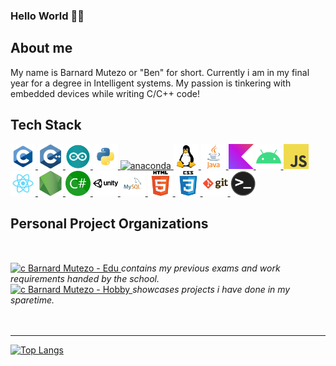 ### Hello World 👋🏾

<h2>About me</h2>

My name is Barnard Mutezo or "Ben" for short.
Currently i am in my final year for a degree in Intelligent systems. My passion is tinkering with embedded devices while writing C/C++ code! 

<h2>Tech Stack</h2>

<div style="display: inline">
    <a href=https://en.wikipedia.org/wiki/C_(programming_language)" target="_blank">
        <img src="https://raw.githubusercontent.com/github/explore/f3e22f0dca2be955676bc70d6214b95b13354ee8/topics/c/c.png"
            alt="c" width="40" height="40" />
    </a>
    <a href="https://en.wikipedia.org/wiki/C%2B%2B" target="_blank">
        <img src="https://raw.githubusercontent.com/github/explore/f3e22f0dca2be955676bc70d6214b95b13354ee8/topics/cpp/cpp.png"
            alt="cpp" width="40" height="40" />
    </a>
    <a href="https://www.arduino.cc/" target="_blank">
        <img src="https://raw.githubusercontent.com/github/explore/f3e22f0dca2be955676bc70d6214b95b13354ee8/topics/arduino/arduino.png"
            alt="arduino" width="40" height="40" />
    </a>
    <a href="https://www.python.org/" target="_blank">
        <img src="https://raw.githubusercontent.com/github/explore/f3e22f0dca2be955676bc70d6214b95b13354ee8/topics/python/python.png"
            alt="python" width="40" height="40" />
    </a>
    <a href="https://www.anaconda.com/products/distribution" target="_blank">
        <img src="https://gemgis.readthedocs.io/en/latest/_images/Anaconda_Logo.png"
            alt="anaconda" width="60" height="40" />
    </a>
    <a href="https://www.linux.org/" target="_blank">
        <img src="https://raw.githubusercontent.com/github/explore/f3e22f0dca2be955676bc70d6214b95b13354ee8/topics/linux/linux.png"
            alt="linux" width="40" height="40" />
    </a>  
                                          
   <a href="https://www.oracle.com/java/technologies/" target="_blank">
        <img src="https://raw.githubusercontent.com/github/explore/f3e22f0dca2be955676bc70d6214b95b13354ee8/topics/java/java.png"
            alt="java" width="40" height="40" />
    </a>
   <a href="https://kotlinlang.org/" target="_blank">
        <img src="https://raw.githubusercontent.com/github/explore/f3e22f0dca2be955676bc70d6214b95b13354ee8/topics/kotlin/kotlin.png"
            alt="kotlin" width="40" height="40" />
    </a>
   <a href="https://developer.android.com/" target="_blank">
        <img src="https://raw.githubusercontent.com/github/explore/f3e22f0dca2be955676bc70d6214b95b13354ee8/topics/android/android.png"
            alt="android" width="40" height="40" />
    </a>
                                          
   <a href="https://www.javascript.com/" target="_blank">
        <img src="https://raw.githubusercontent.com/github/explore/f3e22f0dca2be955676bc70d6214b95b13354ee8/topics/javascript/javascript.png"
            alt="javascript" width="40" height="40" />
    </a>
                                          
   <a href="https://reactjs.org/" target="_blank">
        <img src="https://raw.githubusercontent.com/github/explore/f3e22f0dca2be955676bc70d6214b95b13354ee8/topics/react/react.png"
            alt="react" width="40" height="40" />
    </a>
    <a href="https://nodejs.org/en/" target="_blank">
        <img src="https://raw.githubusercontent.com/github/explore/80688e429a7d4ef2fca1e82350fe8e3517d3494d/topics/nodejs/nodejs.png"
            alt="nodejs" width="40" height="40" />
    </a>         
    
   <a href="https://docs.microsoft.com/en-us/dotnet/csharp/" target="_blank">
        <img src="https://raw.githubusercontent.com/github/explore/f3e22f0dca2be955676bc70d6214b95b13354ee8/topics/csharp/csharp.png"
            alt="csharp" width="40" height="40" />
    </a>                                      
    <a href="https://unity.com/" target="_blank">
        <img src="https://raw.githubusercontent.com/github/explore/f3e22f0dca2be955676bc70d6214b95b13354ee8/topics/unity/unity.png"
            alt="unity" width="40" height="40" />
    </a>       
    <a href="https://www.mysql.com/" target="_blank">
        <img src="https://raw.githubusercontent.com/github/explore/f3e22f0dca2be955676bc70d6214b95b13354ee8/topics/mysql/mysql.png"
            alt="mysql" width="40" height="40" />
    </a>
    <a href="https://en.wikipedia.org/wiki/HTML" target="_blank">
        <img src="https://raw.githubusercontent.com/github/explore/f3e22f0dca2be955676bc70d6214b95b13354ee8/topics/html/html.png"
            alt="html" width="40" height="40" />
    </a> 
    <a href="https://en.wikipedia.org/wiki/CSS" target="_blank">
        <img src="https://raw.githubusercontent.com/github/explore/f3e22f0dca2be955676bc70d6214b95b13354ee8/topics/css/css.png"
            alt="css" width="40" height="40" />
    </a>       
    <a href="https://git-scm.com/" target="_blank">
        <img src="https://raw.githubusercontent.com/github/explore/f3e22f0dca2be955676bc70d6214b95b13354ee8/topics/git/git.png"
            alt="git" width="40" height="40" />
    </a>   
    <a href="https://en.wikipedia.org/wiki/Computer_terminal" target="_blank">
        <img src="https://raw.githubusercontent.com/github/explore/f3e22f0dca2be955676bc70d6214b95b13354ee8/topics/terminal/terminal.png"
            alt="git" width="40" height="40" />
    </a>   
</div>


<h2>Personal Project Organizations</h2>

<div>
    <div style="margin-top:50px;">
        <a href=https://github.com/barnardmutezo-edu/barnardmutezo-edu" target="_blank">
            <img src="https://w7.pngwing.com/pngs/310/448/png-transparent-study-skills-education-learning-computer-icons-sc-logo-angle-hat-teacher.png"
                alt="c" width="25" height="25" />
        </a>
        <a href="https://github.com/barnardmutezo-edu/barnardmutezo-edu">
            Barnard Mutezo - Edu
        </a>
        <a style="font-style: italic">
            contains my previous exams and work requirements handed by the school. 
        </a>
    </div>
    <div>
        <a href=https://github.com/barnardmutezo-edu/barnardmutezo-edu" target="_blank">
            <img src="https://w7.pngwing.com/pngs/310/448/png-transparent-study-skills-education-learning-computer-icons-sc-logo-angle-hat-teacher.png"
                alt="c" width="25" height="25" />
        </a>
        <a href="https://github.com/barnardmutezo-hobby/barnardmutezo-hobby">
            Barnard Mutezo - Hobby
        </a>
        <a style="font-style: italic">
            showcases projects i have done in my sparetime. 
        </a>
    </div>
</div>
<br/>
<br/>
<hr/>

[![Top Langs](https://github-readme-stats.vercel.app/api/top-langs/?username=anuraghazra)](https://github.com/anuraghazra/github-readme-stats)
